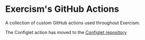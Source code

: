 # Exercism's GitHub Actions

A collection of custom GitHub actions used throughout Exercism.

The Configlet action has moved to the [Configlet repository][]

[Configlet repository]: https://github.com/exercism/configlet
